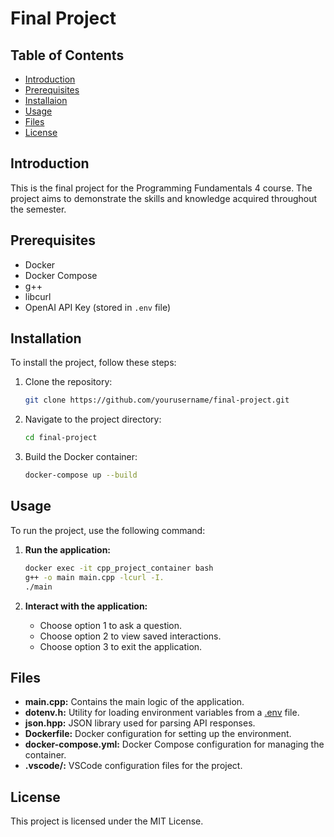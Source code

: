 # Final Project

## Table of Contents

- [Introduction](#introduction)
- [Prerequisites](#prerequisites)
- [Installaion](#installation)
- [Usage](#usage)
- [Files](#files)
- [License](#license)

## Introduction

This is the final project for the Programming Fundamentals 4 course. The project aims to demonstrate the skills and knowledge acquired throughout the semester.

## Prerequisites

- Docker
- Docker Compose
- g++
- libcurl
- OpenAI API Key (stored in `.env` file)

## Installation

To install the project, follow these steps:

1. Clone the repository:
   ```bash
   git clone https://github.com/yourusername/final-project.git
   ```
2. Navigate to the project directory:
   ```bash
   cd final-project
   ```
3. Build the Docker container:
   ```bash
   docker-compose up --build
   ```

## Usage

To run the project, use the following command:

1. **Run the application:**

   ```sh
   docker exec -it cpp_project_container bash
   g++ -o main main.cpp -lcurl -I.
   ./main
   ```

2. **Interact with the application:**
   - Choose option 1 to ask a question.
   - Choose option 2 to view saved interactions.
   - Choose option 3 to exit the application.

## Files

- **main.cpp:** Contains the main logic of the application.
- **dotenv.h:** Utility for loading environment variables from a [.env](http://_vscodecontentref_/6) file.
- **json.hpp:** JSON library used for parsing API responses.
- **Dockerfile:** Docker configuration for setting up the environment.
- **docker-compose.yml:** Docker Compose configuration for managing the container.
- **.vscode/:** VSCode configuration files for the project.

## License

This project is licensed under the MIT License.
